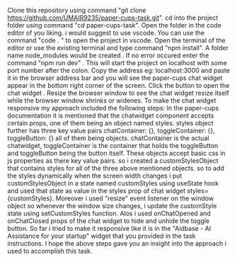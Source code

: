Clone this repository using command "git clone https://github.com/UMAIR9235/paper-cups-task.git".
cd into the project folder using command "cd paper-cups-task".
Open the folder in the code editor of you liking. i would suggest to use vscode. You can use the command "code . " to open the project in vscode.
Open the terminal of the editor or use the existing terminal and type command "npm install".
A folder name node_modules would be created .
If no error occured enter the command "npm run dev" . This will start the project on localhost with some port number after the colon. 
Copy the address eg: localhost:3000 and paste it in the browser address bar and you will see the paper-cups chat widget appear in the bottom right corner of the screen. 
Click the button to open the chat widget . Resize the browser window to see the chat widget resize itself while the browser window shrinks or widenes.
To make the chat widget responsive my approach included the following steps:
In the paper-cups documentation it is mentioned that the chatwidget component <ChatWidget /> accepts certain props, one of them being an object named styles. 
styles object further has three key value pairs chatContainer: {}, toggleContainer: {}, toggleButton: {} all of them being objects. 
chatContainer is the actual chatwidget, toggleContainer is the container that holds the toggleButton and toggleButton being the button itself.
These objects accept basic css in js properties as there key value pairs.
so i created a customStylesObject that contains styles for all of the three above mentioned objects.
so to add the styles dynamically when the screen width changes i put customStylesObject in a state named customStyles using useState hook and used that state as value in the styles prop of chat widget styles={customStyles}.
Moreover i used "resize" event listener on the window object so whenever the window size changes, i update the customStyle state using setCustomStyles function.
Alos i used onChatOpened and onChatClosed props of the chat widget to hide and unhide the toggle button.
So far i tried to make it responsive like it is in the "Aidbase - AI Assistance for your startup" widget that you provided in the task instructions.
I hope the above steps gave you an insight into the approach i used to accomplish this task.
